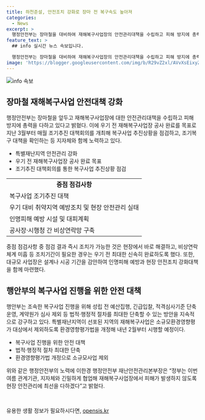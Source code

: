```yaml
---
title: 하천준설, 안전조치 강화로 장마 전 복구속도 높아져
categories:
  - News
excerpt: >
  행정안전부는 장마철을 대비하여 재해복구사업장의 안전관리대책을 수립하고 피해 방지에 총력을 다하고 있다. 특히, 지난 3월부터 우기 전 재해복구사업장 공사 완료를 목표로 매월 조기추진 대책 회의를 개최하여 복구사업 추진상황을 점검하고, 안전대책을 추진하고 있다. 더불어, 지난 4월부터 5월까지 지자체별로 복구사업장에 대한 추진현황을 전수 점검하고, 중점 점검사항은 복구사업 조기추진 대책, 우기 대비 취약지역 예방조치, 공사장·시행청 간 비상연락망 구축 등이다. 또한, 행안부는 복구사업 진행을 위해 법적·행정적 절차를 최대한 단축하는 방안을 강구하고 있으며, 재해복구사업장에서 피해가 발생하지 않도록 현장 안전관리에 최선을 다하고 있다.
feature_text: >
  ## info 실시간 뉴스 속보입니다.

  행정안전부는 장마철을 대비하여 재해복구사업장의 안전관리대책을 수립하고 피해 방지에 총력을 다하고 있다. 특히, 지난 3월부터 우기 전 재해복구사업장 공사 완료를 목표로 매월 조기추진 대책 회의를 개최하여 복구사업 추진상황을 점검하고, 안전대책을 추진하고 있다. 더불어, 지난 4월부터 5월까지 지자체별로 복구사업장에 대한 추진현황을 전수 점검하고, 중점 점검사항은 복구사업 조기추진 대책, 우기 대비 취약지역 예방조치, 공사장·시행청 간 비상연락망 구축 등이다. 또한, 행안부는 복구사업 진행을 위해 법적·행정적 절차를 최대한 단축하는 방안을 강구하고 있으며, 재해복구사업장에서 피해가 발생하지 않도록 현장 안전관리에 최선을 다하고 있다.
image: 'https://blogger.googleusercontent.com/img/b/R29vZ2xl/AVvXsEixyZcFfHzMRdzZMjFBmAUKJYCLCGyLL1o632UiGVXcaFdKo_bkvkuCioo0uUKlGfBVcT3P84aROyZIXSBEx3Aw5nCQ3pTgDom1WDC4m8eifvWiAmWEEVb4x6G_l8C0QH225ldMjyaFvpxGEBGNO37VmDTDMHGhJPq73UglMfDca1-0aw/s1600/blogspot.png'
---
```


<p><img src="https://blogger.googleusercontent.com/img/b/R29vZ2xl/AVvXsEixyZcFfHzMRdzZMjFBmAUKJYCLCGyLL1o632UiGVXcaFdKo_bkvkuCioo0uUKlGfBVcT3P84aROyZIXSBEx3Aw5nCQ3pTgDom1WDC4m8eifvWiAmWEEVb4x6G_l8C0QH225ldMjyaFvpxGEBGNO37VmDTDMHGhJPq73UglMfDca1-0aw/s1600/blogspot.png" alt="info 속보" /></p>

<h2 data-ke-size="size26">장마철 재해복구사업 안전대책 강화</h2>

<p data-ke-size="size16">행정안전부는 장마철을 앞두고 재해복구사업장에 대한 안전관리대책을 수립하고 피해 방지에 총력을 다하고 있다고 밝혔다. 이에 우기 전 재해복구사업장 공사 완료를 목표로 지난 3월부터 매월 조기추진 대책회의를 개최해 복구사업 추진상황을 점검하고, 조기복구 대책을 확인하는 등 지자체와 함께 노력하고 있다.</p>

<ul>
<li>특별재난지역 안전관리 강화</li>
<li>우기 전 재해복구사업장 공사 완료 목표</li>
<li>조기추진 대책회의를 통한 복구사업 추진상황 점검</li>
</ul>

<table>
    <tr>
        <td style="text-align: center; height: 17px;"><b>중점 점검사항</b></td>
    </tr>
    <tr>
        <td>복구사업 조기추진 대책</td>
    </tr>
    <tr>
        <td>우기 대비 취약지역 예방조치 및 현장 안전관리 실태</td>
    </tr>
    <tr>
        <td>인명피해 예방 시설 및 대피계획</td>
    </tr>
    <tr>
        <td>공사장·시행청 간 비상연락망 구축</td>
    </tr>
</table>

<p data-ke-size="size16">중점 점검사항 중 점검 결과 즉시 조치가 가능한 것은 현장에서 바로 해결하고, 비상연락체계 미흡 등 조치기간이 필요한 경우는 우기 전 최대한 신속히 완료하도록 했다. 또한, 대규모 사업장은 설계나 시공 기간을 감안하여 인명피해 예방과 현장 안전조치 강화대책을 함께 마련했다.</p>

<h2 data-ke-size="size26">행안부의 복구사업 진행을 위한 안전 대책</h2>

<p data-ke-size="size16">행안부는 조속한 복구사업 진행을 위해 성립 전 예산집행, 긴급입찰, 적격심사기준 단축운영, 계약원가 심사 제외 등 법적·행정적 절차를 최대한 단축할 수 있는 방안을 지속적으로 강구하고 있다. 특별재난지역이 선포된 지역의 재해복구사업은 소규모환경영향평가 대상에서 제외하도록 환경영향평가법을 개정해 내년 2월부터 시행할 예정이다.</p>

<ul>
    <li>복구사업 진행을 위한 안전 대책</li>
    <li>법적·행정적 절차 최대한 단축</li>
    <li>환경영향평가법 개정으로 소규모사업 제외</li>
</ul>

<p data-ke-size="size16">위와 같은 행정안전부의 노력에 이한경 행정안전부 재난안전관리본부장은 “정부는 이번 여름 관계기관, 지자체와 긴밀하게 협업해 재해복구사업장에서 피해가 발생하지 않도록 현장 안전관리에 최선을 다하겠다”고 밝혔다.</p>

<p data-ke-size="size16">&nbsp;</p>
유용한 생활 정보가 필요하시다면, <a href="https://opensis.kr" rel="dofollow">opensis.kr</a>


